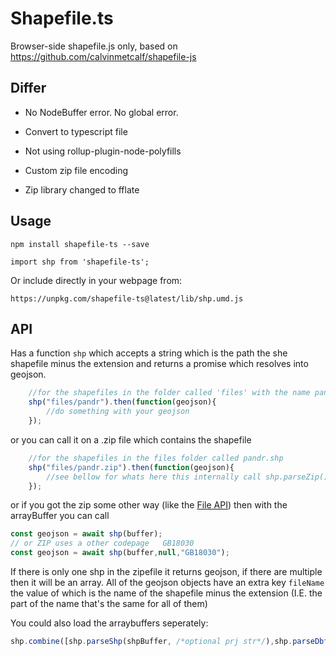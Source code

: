# Shapefile.ts
Browser-side shapefile.js only, based on https://github.com/calvinmetcalf/shapefile-js

## Differ

- No NodeBuffer error. No global error.

- Convert to typescript file

- Not using rollup-plugin-node-polyfills

- Custom zip file encoding

- Zip library changed to fflate


## Usage


    npm install shapefile-ts --save

	import shp from 'shapefile-ts';


Or include directly in your webpage from:

	https://unpkg.com/shapefile-ts@latest/lib/shp.umd.js

## API

Has a function `shp` which accepts a string which is the path the she shapefile minus the extension and returns a promise which resolves into geojson.

```javascript
	//for the shapefiles in the folder called 'files' with the name pandr.shp
	shp("files/pandr").then(function(geojson){
		//do something with your geojson
	});
```
or you can call it on a .zip file which contains the shapefile

```javascript
	//for the shapefiles in the files folder called pandr.shp
	shp("files/pandr.zip").then(function(geojson){
		//see bellow for whats here this internally call shp.parseZip()
	});
```

or if you got the zip some other way (like the [File API](https://developer.mozilla.org/en-US/docs/Web/API/File)) then with the arrayBuffer you can call

```javascript
const geojson = await shp(buffer);
// or ZIP uses a other codepage   GB18030
const geojson = await shp(buffer,null,"GB18030");

```
If there is only one shp in the zipefile it returns geojson, if there are multiple then it will be an array.  All of the geojson objects have an extra key `fileName` the value of which is the
name of the shapefile minus the extension (I.E. the part of the name that's the same for all of them)

You could also load the arraybuffers seperately:

```javascript
shp.combine([shp.parseShp(shpBuffer, /*optional prj str*/),shp.parseDbf(dbfBuffer)]);
```

